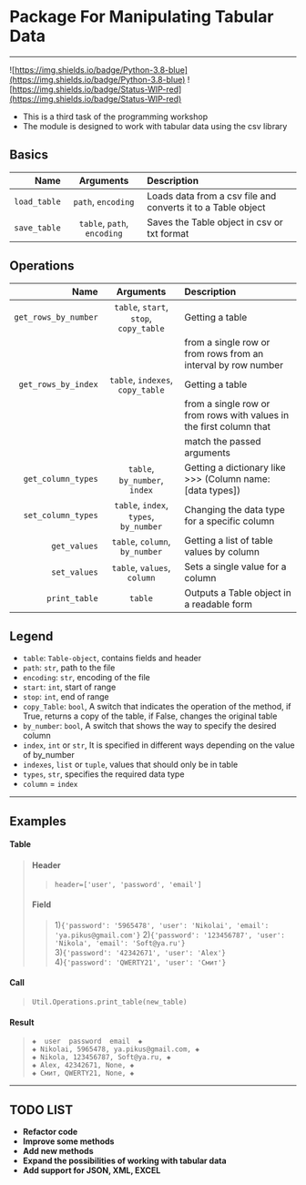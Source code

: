 Package For Manipulating Tabular Data
=====================================
____
![https://img.shields.io/badge/Python-3.8-blue](https://img.shields.io/badge/Python-3.8-blue)
![https://img.shields.io/badge/Status-WIP-red](https://img.shields.io/badge/Status-WIP-red)
* This is a third task of the programming workshop
* The module is designed to work with tabular data using the csv library

## Basics
| Name | Arguments | Description |
|----:|:----:|:-----
| `load_table` | `path`, `encoding` | Loads data from a csv file and converts it to a Table object |
| `save_table` | `table`, `path`, `encoding` | Saves the Table object in csv or txt format |

## Operations
| Name | Arguments | Description |
|----:|:----:|:----
| `get_rows_by_number` | `table`, `start`, `stop`, `copy_table` | Getting a table
| | | from a single row or from rows from an interval by row number|
| `get_rows_by_index` | `table`, `indexes`, `copy_table` | Getting a table
| | | from a single row or from rows with values in the first column that|
| | | match the passed arguments |
|`get_column_types`| `table`, `by_number`, `index`| Getting a dictionary like >>> (Column name: [data types])|
|`set_column_types`| `table`, `index`, `types`, `by_number`| Changing the data type for a specific column |
|`get_values`| `table`, `column`, `by_number`| Getting a list of table values by column|
|`set_values`| `table`, `values`, `column`| Sets a single value for a column|
|`print_table`|`table`|Outputs a Table object in a readable form|

## Legend
* `table`: `Table-object`, contains fields and header
* `path`: `str`, path to the file
* `encoding`: `str`, encoding of the file
* `start`: `int`, start of range
* `stop`: `int`, end of range
* `copy_Table`: `bool`, A switch that indicates the operation of the method, if True, returns a copy of the table, if False, changes the original table
* `by_number`: `bool`, A switch that shows the way to specify the desired column
* `index`, `int` or `str`, It is specified in different ways depending on the value of by_number
* `indexes`, `list` or `tuple`, values that should only be in table
* `types`, `str`, specifies the required data type
* `column` = `index`
____
## Examples
#### Table
> #### Header
> >`header=['user', 'password', 'email']`  
> 
> #### Field
> > 1)`{'password': '5965478', 'user': 'Nikolai', 'email': 'ya.pikus@gmail.com'}`
> > 2)`{'password': '123456787', 'user': 'Nikola', 'email': 'Soft@ya.ru'}`  
> > 3)`{'password': '42342671', 'user': 'Alex'}`  
> > 4)`{'password': 'QWERTY21', 'user': 'Смит'}`  
#### Call
>`Util.Operations.print_table(new_table)`  
#### Result
>`◈  user  password  email  ◈`  
`◈ Nikolai, 5965478, ya.pikus@gmail.com, ◈`  
`◈ Nikola, 123456787, Soft@ya.ru, ◈`  
`◈ Alex, 42342671, None, ◈`  
`◈ Смит, QWERTY21, None, ◈`
____________
## TODO LIST


* **Refactor code**
* **Improve some methods**
* **Add new methods**
* **Expand the possibilities of working with tabular data**
* **Add support for JSON, XML, EXCEL**

